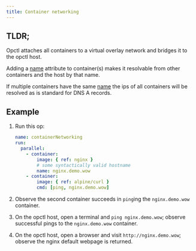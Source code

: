 ```yaml
---
title: Container networking
---
```


## TLDR;
Opctl attaches all containers to a virtual overlay network and bridges it to the opctl host.

Adding a [name](../../reference/opspec/op-directory/op/call/container/index.md#name) attribute to container(s) makes it resolvable from other containers and the host by that name.

If multiple containers have the same [name](../../reference/opspec/op-directory/op/call/container/index.md#name) the ips of all containers will be resolved as is standard for DNS A records.

## Example
1. Run this op:
    ```yaml
    name: containerNetworking
    run:
      parallel:
        - container:
            image: { ref: nginx }
            # some syntactically valid hostname
            name: nginx.demo.wow
        - container:
            image: { ref: alpine/curl }
            cmd: [ping, nginx.demo.wow]
    ```

1. Observe the second container succeeds in `ping`ing the `nginx.demo.wow` container.
1. On the opctl host, open a terminal and `ping nginx.demo.wow`; observe successful pings to the `nginx.demo.wow` container.
1. On the opctl host, open a browser and visit `http://nginx.demo.wow`; observe the nginx default webpage is returned.
